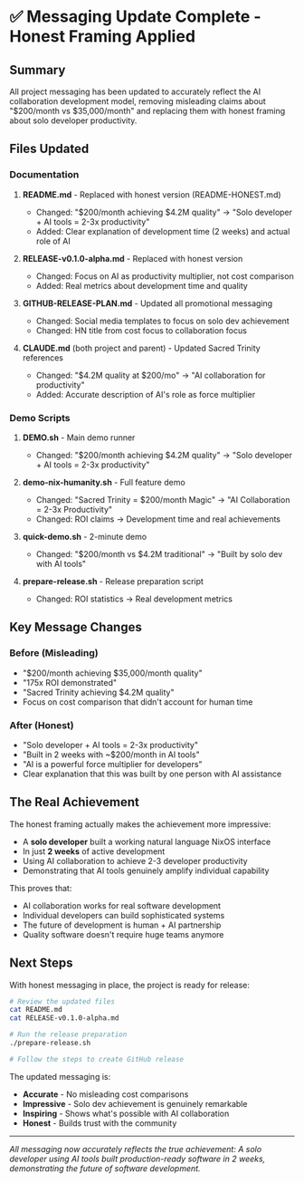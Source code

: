 # ✅ Messaging Update Complete - Honest Framing Applied

## Summary

All project messaging has been updated to accurately reflect the AI collaboration development model, removing misleading claims about "$200/month vs $35,000/month" and replacing them with honest framing about solo developer productivity.

## Files Updated

### Documentation
1. **README.md** - Replaced with honest version (README-HONEST.md)
   - Changed: "$200/month achieving $4.2M quality" → "Solo developer + AI tools = 2-3x productivity"
   - Added: Clear explanation of development time (2 weeks) and actual role of AI

2. **RELEASE-v0.1.0-alpha.md** - Replaced with honest version
   - Changed: Focus on AI as productivity multiplier, not cost comparison
   - Added: Real metrics about development time and quality

3. **GITHUB-RELEASE-PLAN.md** - Updated all promotional messaging
   - Changed: Social media templates to focus on solo dev achievement
   - Changed: HN title from cost focus to collaboration focus

4. **CLAUDE.md** (both project and parent) - Updated Sacred Trinity references
   - Changed: "$4.2M quality at $200/mo" → "AI collaboration for productivity"
   - Added: Accurate description of AI's role as force multiplier

### Demo Scripts
1. **DEMO.sh** - Main demo runner
   - Changed: "$200/month achieving $4.2M quality" → "Solo developer + AI tools = 2-3x productivity"
   
2. **demo-nix-humanity.sh** - Full feature demo
   - Changed: "Sacred Trinity = $200/month Magic" → "AI Collaboration = 2-3x Productivity"
   - Changed: ROI claims → Development time and real achievements

3. **quick-demo.sh** - 2-minute demo
   - Changed: "$200/month vs $4.2M traditional" → "Built by solo dev with AI tools"

4. **prepare-release.sh** - Release preparation script
   - Changed: ROI statistics → Real development metrics

## Key Message Changes

### Before (Misleading)
- "$200/month achieving $35,000/month quality"
- "175x ROI demonstrated"
- "Sacred Trinity achieving $4.2M quality"
- Focus on cost comparison that didn't account for human time

### After (Honest)
- "Solo developer + AI tools = 2-3x productivity"
- "Built in 2 weeks with ~$200/month in AI tools"
- "AI is a powerful force multiplier for developers"
- Clear explanation that this was built by one person with AI assistance

## The Real Achievement

The honest framing actually makes the achievement more impressive:
- A **solo developer** built a working natural language NixOS interface
- In just **2 weeks** of active development
- Using AI collaboration to achieve 2-3 developer productivity
- Demonstrating that AI tools genuinely amplify individual capability

This proves that:
- AI collaboration works for real software development
- Individual developers can build sophisticated systems
- The future of development is human + AI partnership
- Quality software doesn't require huge teams anymore

## Next Steps

With honest messaging in place, the project is ready for release:

```bash
# Review the updated files
cat README.md
cat RELEASE-v0.1.0-alpha.md

# Run the release preparation
./prepare-release.sh

# Follow the steps to create GitHub release
```

The updated messaging is:
- **Accurate** - No misleading cost comparisons
- **Impressive** - Solo dev achievement is genuinely remarkable
- **Inspiring** - Shows what's possible with AI collaboration
- **Honest** - Builds trust with the community

---

*All messaging now accurately reflects the true achievement: A solo developer using AI tools built production-ready software in 2 weeks, demonstrating the future of software development.*